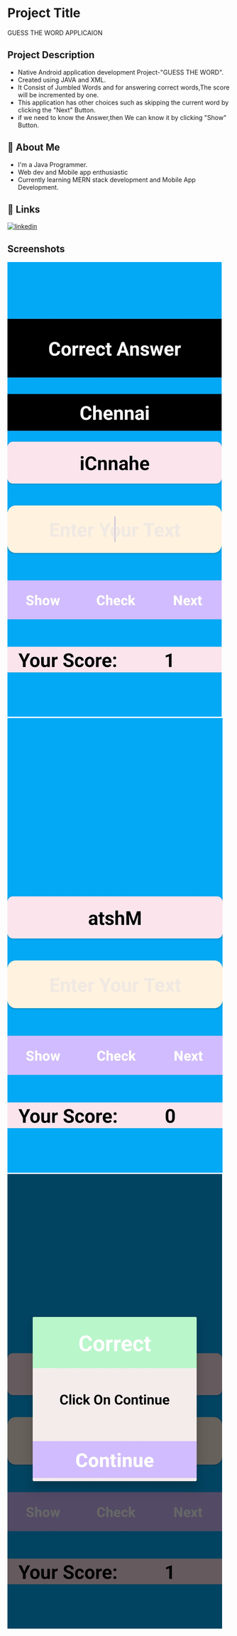 
# Project Title
GUESS THE WORD APPLICAION



## Project Description
* Native Android application development Project-"GUESS THE WORD".
* Created using JAVA and XML.
* It Consist of Jumbled Words and for answering correct words,The score will be incremented by one.
* This application has other choices such as skipping the current word by clicking the "Next" Button.
* if we need to know the Answer,then We can know it by clicking "Show" Button.
## 🚀 About Me
* I'm a Java Programmer.
* Web dev and Mobile app enthusiastic 
* Currently learning MERN stack development and Mobile App Development.

## 🔗 Links
[![linkedin](https://img.shields.io/badge/linkedin-0A66C2?style=for-the-badge&logo=linkedin&logoColor=white)](https://www.linkedin.com/in/karthick-kumar-sm)



## Screenshots

![App Screenshot](https://github.com/karthickkumarsm/Guess-The-Word-App/blob/main/img.jpg?raw=true)
![App Screenshot](https://github.com/karthickkumarsm/Guess-The-Word-App/blob/main/img1.jpg?raw=true)
![App Screenshot](https://github.com/karthickkumarsm/Guess-The-Word-App/blob/main/img2.jpg?raw=true)

